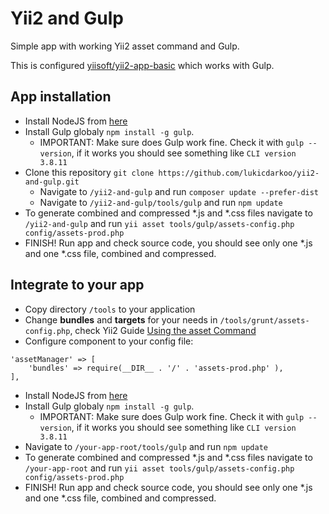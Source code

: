 # Yii2 and Gulp
Simple app with working Yii2 asset command and Gulp.

This is configured [yiisoft/yii2-app-basic](https://github.com/yiisoft/yii2-app-basic) which works with Gulp. 

## App installation

* Install NodeJS from [here](http://nodejs.org/)
* Install Gulp globaly ``npm install -g gulp``. 
  * IMPORTANT: Make sure does Gulp work fine. Check it with ``gulp --version``, if it works you should see something like ``CLI version 3.8.11``
* Clone this repository
  ``git clone https://github.com/lukicdarkoo/yii2-and-gulp.git``
  * Navigate to ``/yii2-and-gulp`` and run ``composer update --prefer-dist``
  * Navigate to ``/yii2-and-gulp/tools/gulp`` and run ``npm update``
* To generate combined and compressed *.js and *.css files navigate to ``/yii2-and-gulp`` and run ``yii asset tools/gulp/assets-config.php config/assets-prod.php``
* FINISH! Run app and check source code, you should see only one *.js and one *.css file, combined and compressed.


## Integrate to your app

* Copy directory ``/tools`` to your application
* Change **bundles** and **targets** for your needs in ``/tools/grunt/assets-config.php``, check Yii2 Guide [Using the asset Command](http://www.yiiframework.com/doc-2.0/guide-structure-assets.html#using-the-asset-command)
* Configure component to your config file: 
```
'assetManager' => [
	'bundles' => require(__DIR__ . '/' . 'assets-prod.php' ),  
],
```
* Install NodeJS from [here](http://nodejs.org/)
* Install Gulp globaly ``npm install -g gulp``. 
  * IMPORTANT: Make sure does Gulp work fine. Check it with ``gulp --version``, if it works you should see something like ``CLI version 3.8.11``
* Navigate to ``/your-app-root/tools/gulp`` and run ``npm update``
* To generate combined and compressed *.js and *.css files navigate to ``/your-app-root`` and run ``yii asset tools/gulp/assets-config.php config/assets-prod.php``
* FINISH! Run app and check source code, you should see only one *.js and one *.css file, combined and compressed.

